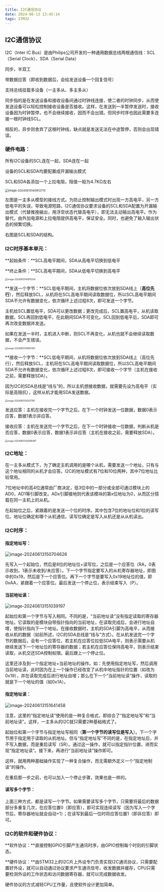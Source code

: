 ```yaml
---
title: I2C通信协议
date: 2024-06-13 13:45:14
tags: STM32
---
```


## I2C通信协议

I2C（Inter IC Bus）是由Philips公司开发的一种通用数据总线两根通信线：SCL（Serial Clock）、SDA（Serial Data）

同步，半双工

带数据应答（即收到数据后，会给发送设备一个回复信号）

支持总线挂载多设备（一主多从、多主多从）

同步指的是在发送设备和接收设备间通过时钟线连接，使二者的时钟同步，从而使发送设备可以轻松控制接收设备是否接收。这样，在发送到一半暂停发送时，接收设备因为时钟暂停，也不会继续接收，因而不会出错。但同步时序也因此需要多连接一根时钟线SCL。

相反的，异步则舍弃了这根时钟线，缺点就是发送无法在中途暂停，否则会出现错误。

### 硬件电路：

所有I2C设备的SCL连在一起，SDA连在一起

设备的SCL和SDA均要配置成开漏输出模式

SCL和SDA各添加一个上拉电阻，阻值一般为4.7KΩ左右

<img src="https://s2.loli.net/2024/06/13/eXUY7Mxu61thIvS.png" alt="image-20240613140912713" style="zoom:67%;" />

左图是一主多从模型的接线方式。为防止控制输出模式时出现一方高电平，另一方低电平的失误，导致电源短路，I2C通信协议要求设备的SCL和SDA配置为开漏输出模式（代替推挽输出，用浮空状态代替高电平），即无法主动输出高电平。作为替代，由外加电源和上拉电阻提供高电平，保证安全。同时，也避免了输入输出状态的频繁切换。

右图是SCL和SDA的结构。

### I2C时序基本单元：

**起始条件：**SCL高电平期间，SDA从高电平切换到低电平

**终止条件：**SCL高电平期间，SDA从低电平切换到高电平

<img src="https://s2.loli.net/2024/06/13/2l3O719qxkg4FPD.png" alt="image-20240613141815334" style="zoom:50%;" />

**发送一个字节：**SCL低电平期间，主机将数据位依次放到SDA线上（**高位先行**），然后释放SCL，从机将在SCL高电平期间读取数据位，所以SCL高电平期间SDA不允许有数据变化，依次循环上述过程8次，即可发送一个字节。

主机给SCL置低电平，SDA可以更改数据；更改完成后，SCL置高电平，从机读取数据，SCL再回到低电平，在此期间SDA不可变化。SCL回到低电平后，SDA即可再次改变数据并发送。

如果在发送一半时，主机进入中断，则SCL不再变化，从机也就不会继续读取数据，不会产生错误。

<img src="https://s2.loli.net/2024/06/13/Id8ZXAl2WU6Fuym.png" alt="image-20240613141907851" style="zoom:50%;" />

**接收一个字节：**SCL低电平期间，从机将数据位依次放到SDA线上（高位先行），然后释放SCL，主机将在SCL高电平期间读取数据位，所以SCL高电平期间SDA不允许有数据变化，依次循环上述过程8次，即可接收一个字节（主机在接收之前，需要释放SDA）。

因为I2C的SDA总线是“线与”的，所以主机想接收数据，就需要先设为高电平（实际是高阻抗），这样从机才能用SDA发送数据。

<img src="https://s2.loli.net/2024/06/13/YHq3d56RBLiGvxz.png" alt="image-20240613142517187" style="zoom:50%;" />

发送应答：主机在接收完一个字节之后，在下一个时钟发送一位数据，数据0表示应答，数据1表示非应答。

接收应答：主机在发送完一个字节之后，在下一个时钟接收一位数据，判断从机是否应答，数据0表示应答，数据1表示非应答（主机在接收之前，需要释放SDA）。

<img src="https://s2.loli.net/2024/06/13/htp9reiSKj46JdY.png" alt="image-20240613142806497" style="zoom:50%;" />

### I2C地址：

在一主多从模式下，为了确定主机调用的是哪个从机，需要发送一个地址，只有与这个地址相同的从机才会应答。I2C的地址模式有7位和10位两种，其中7位地址比较常用。

7位地址中的高4位通常由厂商决定，低3位中的一部分或全部可通过模块上的AD0，AD1等引脚改变。ADx引脚接地则代表该模块的第x位地址为0，从而区分搭载在同一主机上的从机。

在起始位之后，紧跟着的是发送一个位的时序。其中包含7位的地址位和1位的读写位。地址位确定和哪个从机通信，读写位确定是写入从机还是从从机读出。

### I2C时序：

#### 指定地址写：

![image-20240613150704626](https://s2.loli.net/2024/06/13/OKzrvTc9QY72xnl.png)

先写入一个起始位，然后是8位的地址位+读写位，之后是一个应答位（RA，0表示收到，1表示未收到/未应答）。下一个字节指定要写入的从机寄存器地址，即图中的0x19，然后是下一个应答位。再下一个字节是要写入0x19地址位的值，即0xAA，紧跟着一个应答位。最后发送一个停止位，表示结束写入（P）。

#### 当前地址读：

![image-20240613151039197](https://s2.loli.net/2024/06/13/mIL2QwpRGbV58B9.png)

起始位和第一个字节与写入相同。不同的是，“当前地址读”没有指定读取的寄存器地址。它读取的是模块自带指针指向的当前地址，在读取完成后，会进行地址自增，使指针指向下一个地址。在接收数据时，主机的SDA引脚为高电平，从而接收从机的数据（如前所述，I2C的SDA总线是“线与”方式）。在从机发送完一个字节的数据后，会有一个应答位，若主机在应答位拉低SDA电平，则表示需要从机继续发送下一个地址位的寄存器的数据；若主机在应答位保持高电平，则表示结束读取，从机交还SDA控制权限。最后跟上一个停止位。

这里还涉及到一个指定地址+当前地址的操作。如：先使用指定地址写，然后调用当前地址读，此时因为在上一个操作已经改变了从机中地址指针的位置（如改为0x19），并在读取完成后进行地址自增；那么在下一个“当前地址读”操作，读取的就是下一个地址的值（如0x1A）。

#### 指定地址读：

![image-20240613151641458](https://s2.loli.net/2024/06/13/BRJkFMU2CtbalzW.png)

注意，这里的“指定地址读”使用的是一种复合格式，即综合了“指定地址写”和“当前地址读”。这样，一主多从的I2C就只需要2种基础格式了。

起始位和第一个字节与指定地址写相同（**第一个字节的读写位是写入**）。下一个字节用于指定用于读取的从机地址。但与“指定地址写”不同的是，在指定地址后，并不写入数据，而是重启读写（SR）。通过这一操作，就可以指定指针位置，进而实现“指定地址读”。接下来，再进行“当前地址读”操作即可。

这样，就用两种基础操作实现了一种复合操作，而无需额外定义一个“指定地制读”的操作。

在重启那一步之前，也可以加入一个停止步骤，效果也是一样的。

#### 读写多个字节：

上面三种方式，都是读写一个字节。如果需要读写多个字节，只需要将最后的数据部分多重复几次，在应答位置0（即应答），即可实现连续读写（因为写入一个字节后，寄存器地址就会自动+1）；在读写到最后一位时将应答位置1（即非应答）即可。



### I2C的软件和硬件协议：

**软件协议：**直接控制GPIO引脚产生通讯时序，由GPIO控制每个时刻的引脚状态。

**硬件协议：**由STM32上的I2C片上外设专门负责实现I2C通讯协议，只需要配置好外设，就可以自动通过协议要求产生通讯信号，收发数据并缓存，CPU只需要检测外设的工作状态和访问数据寄存器，就可以完成数据收发。

硬件协议的方式减轻CPU工作量，且使软件设计更加简单。
